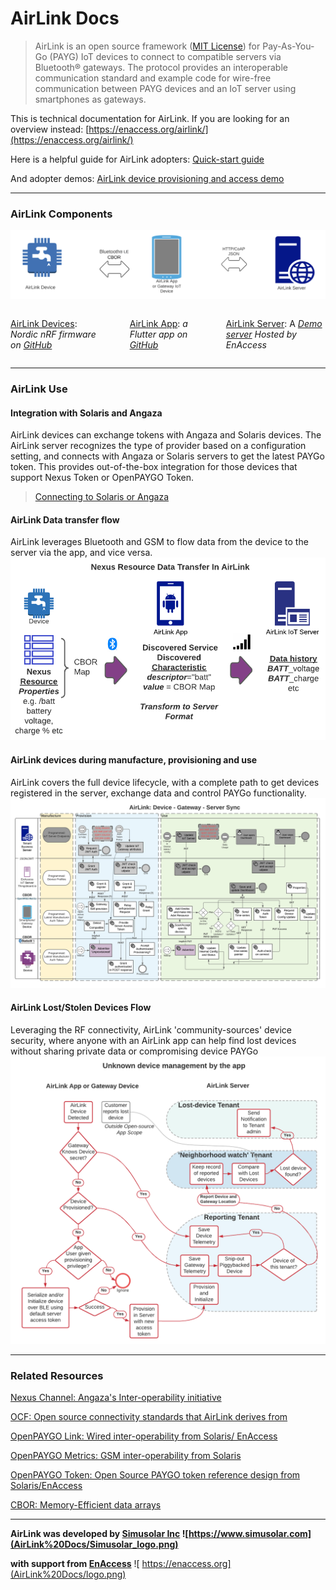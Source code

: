 # AirLink Docs

> AirLink is an open source framework ([MIT License](https://opensource.org/licenses/MIT)) for Pay-As-You-Go (PAYG) IoT devices to connect to compatible servers via Bluetooth® gateways. The protocol provides an interoperable communication standard and example code for wire-free communication between PAYG devices and an IoT server using smartphones as gateways.
> 
This is technical documentation for AirLink. If you are looking for an overview instead:
[https://enaccess.org/airlink/](https://enaccess.org/airlink/)

Here is a helpful guide for AirLink adopters: [Quick-start guide](AirLink%20Docs/Quick-start%20guide.md)

And adopter demos: [AirLink device provisioning and access demo](https://youtu.be/OAEcQaUBIao)


---

### AirLink Components
![Screenshot 2023-01-19 at 11.58.05 AM.png](AirLink%20Docs/Screenshot_2023-01-19_at_11.58.05_AM.png)

<div class="columns" style="column-count: 3;">

[AirLink Devices](AirLink%20Docs/AirLink%20Devices.md): *Nordic nRF firmware on [GitHub](https://github.com/EnAccess/AirLink-Devices)*

<div class="column-break"></div>

[AirLink App](AirLink%20Docs/AirLink%20App.md): *a Flutter app on [GitHub](https://github.com/EnAccess/Airlink-App)*

<div class="column-break"></div>

[AirLink Server](AirLink%20Docs/AirLink%20Server.md): A *[Demo server](https://airlink.enaccess.org) Hosted by EnAccess*
</div>


---

### AirLink Use

#### Integration with Solaris and Angaza
AirLink devices can exchange tokens with Angaza and Solaris devices. The AirLink server recognizes the type of provider based on a configuration setting, and connects with Angaza or Solaris servers to get the latest PAYGo token. This provides out-of-the-box integration for those devices that support Nexus Token or OpenPAYGO Token.
>[Connecting to Solaris or Angaza](AirLink%20Docs/Connecting%20to%20Solaris%20or%20Angaza.md)

#### AirLink Data transfer flow
AirLink leverages Bluetooth and GSM to flow data from the device to the server via the app, and vice versa.
![AirLink Data transfer flow](AirLink%20Docs/Simusolar_Architecture_Diagram_-_IoT_Data_Flow.png)

#### AirLink devices during manufacture, provisioning and use
AirLink covers the full device lifecycle, with a complete path to get devices registered in the server, exchange data and control PAYGo functionality.
![AirLink interactions during device manufacture, provisioning and use](AirLink%20Docs/IoT_Communications_and_Components_spec_-_App_Architecture.png)

#### AirLink Lost/Stolen Devices Flow
Leveraging the RF connectivity, AirLink 'community-sources' device security, where anyone with an AirLink app can help find lost devices without sharing private data or compromising device PAYGo
![**AirLink Lost/Stolen Devices Flow**](AirLink%20Docs/AirLink_Unknown_Device_Flow.png)

---

### Related Resources
[Nexus Channel: Angaza's Inter-operability initiative](https://angaza.github.io/nexus-channel-models/resource_type_spec.html)

[OCF: Open source connectivity standards that AirLink derives from](https://www.google.com/url?sa=t&rct=j&q=&esrc=s&source=web&cd=&cad=rja&uact=8&ved=2ahUKEwionv_ev7zyAhXM8uAKHbRED4oQFnoECAgQAQ&url=https%3A%2F%2Fopenconnectivity.org%2Fdeveloper%2Fspecifications%2F&usg=AOvVaw1qzAFKPKuOt-Sv9a1-V_jA)

[OpenPAYGO Link: Wired inter-operability from Solaris/ EnAccess](https://github.com/EnAccess/OpenPAYGO-Link/tree/main/Documentation)

[OpenPAYGO Metrics: GSM inter-operability from Solaris](https://github.com/openpaygo/metrics)

[OpenPAYGO Token: Open Source PAYGO token reference design from Solaris/EnAccess](https://github.com/EnAccess/OpenPAYGO-Token)

[CBOR: Memory-Efficient data arrays](http://cbor.io)


---
**AirLink was developed by [Simusolar Inc](https://www.simusolar.com) 
![https://www.simusolar.com](AirLink%20Docs/Simusolar_logo.png)**

**with support from [EnAccess](http://enaccess.org)**
![ https://enaccess.org](AirLink%20Docs/logo.png)


